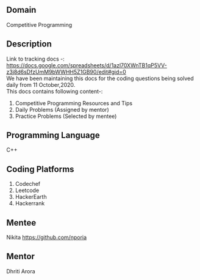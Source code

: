 ## Domain
Competitive Programming

## Description
Link to tracking docs -: https://docs.google.com/spreadsheets/d/1azl70XWnTB1qP5VV-z3j8d6sDfzUmM9bWWHH5Z1GB90/edit#gid=0 <br />
We have been maintaining this docs for the coding questions being solved daily from 11 October,2020. <br />
This docs contains following content-:<br />
1. Competitive Programming Resources and Tips
2. Daily Problems (Assigned by mentor)
3. Practice Problems (Selected by mentee)

## Programming Language
C++

## Coding Platforms
1. Codechef
2. Leetcode
3. HackerEarth
4. Hackerrank

## Mentee
Nikita
https://github.com/nporia

## Mentor
Dhriti Arora

